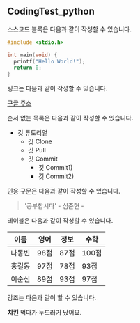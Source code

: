 ## CodingTest_python

소스코드 블록은 다음과 같이 작성할 수 있습니다.

```c
#include <stdio.h>

int main(void) {
  printf("Hello World!");
  return 0;
}
```

링크는 다음과 같이 작성할 수 있습니다.

[구글 주소](https://google.com)

순서 없는 목록은 다음과 같이 작성할 수 있습니다.

* 깃 튜토리얼
  * 깃 Clone
  * 깃 Pull
  * 깃 Commit
    * 깃 Commit1)
    * 깃 Commit2)
    
 인용 구문은 다음과 같이 작성할 수 있습니다.
 
 > '공부합시다' - 심준현 -
 
 테이블은 다음과 같이 작성할 수 있습니다.
 
 이름|영어|정보|수학
 ---|---|---|---|
 나동빈|98점|87점|100점|
 홍길동|97점|78점|93점|
 이순신|89점|93점|97점|
 
 강조는 다음과 같이 할 수 있습니다.
 
 **치킨** 먹다가 ~~두드러기~~ 났어요.
